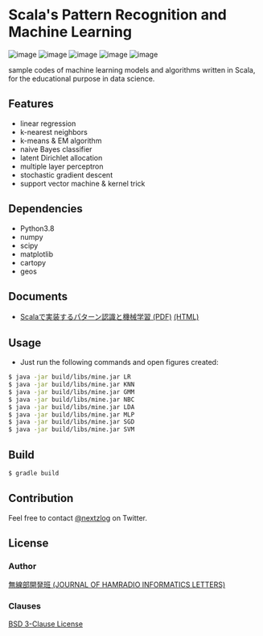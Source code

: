 Scala's Pattern Recognition and Machine Learning
====

![image](https://img.shields.io/badge/Gradle-6-red.svg)
![image](https://img.shields.io/badge/Java-SE13-red.svg)
![image](https://img.shields.io/badge/Python-3.8-red.svg)
![image](https://img.shields.io/badge/Scala-2.13-orange.svg)
![image](https://img.shields.io/badge/license-BSD%203--Clause-darkblue.svg)

sample codes of machine learning models and algorithms written in Scala, for the educational purpose in data science.

## Features

- linear regression
- k-nearest neighbors
- k-means & EM algorithm
- naive Bayes classifier
- latent Dirichlet allocation
- multiple layer perceptron
- stochastic gradient descent
- support vector machine & kernel trick

## Dependencies

- Python3.8
- numpy
- scipy
- matplotlib
- cartopy
- geos

## Documents

- [Scalaで実装するパターン認識と機械学習 (PDF)](https://pafelog.net/mine.pdf) [(HTML)](https://pafelog.net/mine.html)

## Usage

- Just run the following commands and open figures created:

```sh
$ java -jar build/libs/mine.jar LR
$ java -jar build/libs/mine.jar KNN
$ java -jar build/libs/mine.jar GMM
$ java -jar build/libs/mine.jar NBC
$ java -jar build/libs/mine.jar LDA
$ java -jar build/libs/mine.jar MLP
$ java -jar build/libs/mine.jar SGD
$ java -jar build/libs/mine.jar SVM
```

## Build

```sh
$ gradle build
```

## Contribution

Feel free to contact [@nextzlog](https://twitter.com/nextzlog) on Twitter.

## License

### Author

[無線部開発班 (JOURNAL OF HAMRADIO INFORMATICS LETTERS)](https://pafelog.net)

### Clauses

[BSD 3-Clause License](LICENSE.md)
